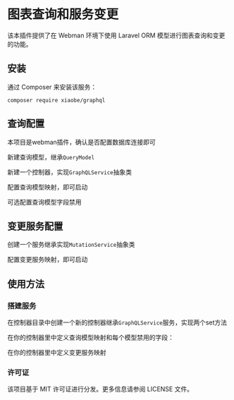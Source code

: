<h1>图表查询和服务变更</h1>

<p>该本插件提供了在 Webman 环境下使用 Laravel ORM 模型进行图表查询和变更的功能。</p>

<h2>安装</h2>

<p>通过 Composer 来安装该服务：</p>

<pre><code>composer require xiaobe/graphql
</code></pre>

<h2>查询配置</h2>

<p>本项目是webman插件，确认是否配置数据库连接即可</p>

<p>新建查询模型，继承<code>QueryModel</code></p>

<p>新建一个控制器，实现<code>GraphQLService</code>抽象类</p>

<p>配置查询模型映射，即可启动</p>

<p>可选配置查询模型字段禁用</p>

<h2>变更服务配置</h2>

<p>创建一个服务继承实现<code>MutationService</code>抽象类</p>

<p>配置变更服务映射，即可启动</p>

<h2>使用方法</h2>

<h3>搭建服务</h3>

<p>在控制器目录中创建一个新的控制器继承<code>GraphQLService</code>服务，实现两个set方法</p>

<p>在你的控制器里中定义查询模型映射和每个模型禁用的字段：</p>

<p>在你的控制器里中定义变更服务映射</p>

<h3>许可证</h3>

<p>该项目基于 MIT 许可证进行分发。更多信息请参阅 LICENSE 文件。</p>